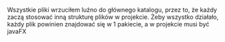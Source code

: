 Wszystkie pliki wrzuciłem luźno do głównego katalogu, przez to, że każdy zaczą stosować inną strukturę plików w projekcie.
Żeby wszystko działało, każdy plik powinien znajdować się w 1 pakiecie, a w projekcie musi być javaFX

